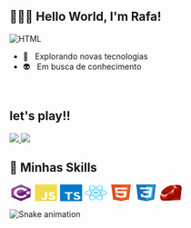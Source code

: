 ## 👨🏽‍🚀 Hello World, I'm Rafa! 
<img align="top" alt="HTML" height="180" width="370" src="https://2vplsu2wo1292qcj331fo1gj-wpengine.netdna-ssl.com/wp-content/uploads/2020/05/linux_penguin.jpg">

<div align="left"> 
  

- 🦄 &nbsp; Explorando novas tecnologias
- 👽 &nbsp; Em busca de conhecimento

  
</div>
&nbsp;

## let's play!!
<div>
  <a href="https://github.com/LeandroNeto"> 
    <img height="180em" src="https://github-readme-stats.vercel.app/api?username=LeandroNeto&show_icons=true&theme=tokyonight&include_all_commits=true&count_private=true"/>
    <img height="180em" src="https://github-readme-stats.vercel.app/api/top-langs/?username=LeandroNeto&layout=compact&langs_count=7&theme=tokyonight"/>
 </a>
</div>  
  
   
## 🚀 Minhas Skills  
<div style="display: inline_block">
  <!--code style="background: white"><img align="center" alt="LeandroNeto-Js" height="30" width="40" src="https://raw.githubusercontent.com/devicons/devicon/master/icons/microsoftsqlserver/microsoftsqlserver-plain.svg"></code-->
  <code><img align="center" alt="LeandroNeto-Csharp" height="30" width="40" src="https://raw.githubusercontent.com/devicons/devicon/master/icons/csharp/csharp-original.svg"></code>
  <code><img align="center" alt="LeandroNeto-Js" height="30" width="40" src="https://raw.githubusercontent.com/devicons/devicon/master/icons/javascript/javascript-plain.svg"></code>
  <code><img align="center" alt="LeandroNeto-Ts" height="30" width="40" src="https://raw.githubusercontent.com/devicons/devicon/master/icons/typescript/typescript-plain.svg"></code>
  <code><img align="center" alt="React" height="30" width="40" src="https://raw.githubusercontent.com/devicons/devicon/master/icons/react/react-original.svg"></code>
  <code><img align="center" alt="HTML" height="30" width="40" src="https://raw.githubusercontent.com/devicons/devicon/master/icons/html5/html5-original.svg"></code>
  <code><img align="center" alt="CSS" height="30" width="40" src="https://raw.githubusercontent.com/devicons/devicon/master/icons/css3/css3-original.svg"></code>
  <code><img align="center" alt="CSS" height="30" width="40" src="https://raw.githubusercontent.com/devicons/devicon/master/icons/ruby/ruby-original.svg"></code>    
</div>


 
  ![Snake animation](https://github.com/LeandroNeto/LeandroNeto/blob/output/github-contribution-grid-snake.svg)
 
</div>
